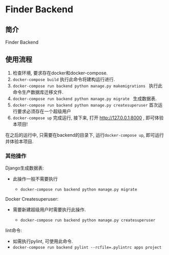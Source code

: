# Finder Backend

## 简介

Finder Backend

## 使用流程

1. 检查环境, 要求存在docker和docker-compose.
2. `docker-compose build` 执行此命令将建构运行进行.
3. `docker-compose run backend python manage.py makemigrations ` 执行此命令生产数据库迁移文件.
4.  `docker-compose run backend python manage.py migrate ` 生成数据表.
5. `docker-compose run backend python manage.py createsuperuser` 首次运行要求必须存在一个超级用户
6. `docker-compose up` 完成运行, 接下来, 打开 http://127.0.0.1:8000 , 即可体验本项目!

在之后的运行中, 只需要在backend的目录下, 运行`docker-compose up`, 即可运行并体验本项目.



### 其他操作

Django生成数据表:

- 此操作一般不需要执行

  - `docker-compose run backend python manage.py migrate`

Docker Createsuperuser:

- 需要新建超级用户时需要执行此操作.

  - `docker-compose run backend python manage.py createsuperuser`

lint命令:

- 如需执行pylint, 可使用此命令.
- `docker-compose run backend pylint --rcfile=.pylintrc apps project`